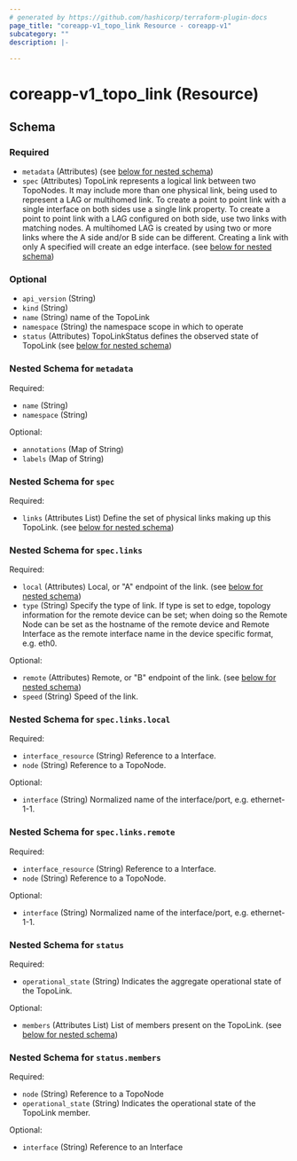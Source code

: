 ```yaml
---
# generated by https://github.com/hashicorp/terraform-plugin-docs
page_title: "coreapp-v1_topo_link Resource - coreapp-v1"
subcategory: ""
description: |-
  
---
```


# coreapp-v1_topo_link (Resource)





<!-- schema generated by tfplugindocs -->
## Schema

### Required

- `metadata` (Attributes) (see [below for nested schema](#nestedatt--metadata))
- `spec` (Attributes) TopoLink represents a logical link between two TopoNodes. It may include more than one physical link, being used to represent a LAG or multihomed link.
To create a point to point link with a single interface on both sides use a single link property.
To create a point to point link with a LAG configured on both side, use two links with matching nodes.
A multihomed LAG is created by using two or more links where the A side and/or B side can be different.
Creating a link with only A specified will create an edge interface. (see [below for nested schema](#nestedatt--spec))

### Optional

- `api_version` (String)
- `kind` (String)
- `name` (String) name of the TopoLink
- `namespace` (String) the namespace scope in which to operate
- `status` (Attributes) TopoLinkStatus defines the observed state of TopoLink (see [below for nested schema](#nestedatt--status))

<a id="nestedatt--metadata"></a>
### Nested Schema for `metadata`

Required:

- `name` (String)
- `namespace` (String)

Optional:

- `annotations` (Map of String)
- `labels` (Map of String)


<a id="nestedatt--spec"></a>
### Nested Schema for `spec`

Required:

- `links` (Attributes List) Define the set of physical links making up this TopoLink. (see [below for nested schema](#nestedatt--spec--links))

<a id="nestedatt--spec--links"></a>
### Nested Schema for `spec.links`

Required:

- `local` (Attributes) Local, or "A" endpoint of the link. (see [below for nested schema](#nestedatt--spec--links--local))
- `type` (String) Specify the type of link.
If type is set to edge, topology information for the remote device can be set; when doing so the Remote Node can be set as the hostname of the remote device and Remote Interface as the remote interface name in the device specific format, e.g. eth0.

Optional:

- `remote` (Attributes) Remote, or "B" endpoint of the link. (see [below for nested schema](#nestedatt--spec--links--remote))
- `speed` (String) Speed of the link.

<a id="nestedatt--spec--links--local"></a>
### Nested Schema for `spec.links.local`

Required:

- `interface_resource` (String) Reference to a Interface.
- `node` (String) Reference to a TopoNode.

Optional:

- `interface` (String) Normalized name of the interface/port, e.g. ethernet-1-1.


<a id="nestedatt--spec--links--remote"></a>
### Nested Schema for `spec.links.remote`

Required:

- `interface_resource` (String) Reference to a Interface.
- `node` (String) Reference to a TopoNode.

Optional:

- `interface` (String) Normalized name of the interface/port, e.g. ethernet-1-1.




<a id="nestedatt--status"></a>
### Nested Schema for `status`

Required:

- `operational_state` (String) Indicates the aggregate operational state of the TopoLink.

Optional:

- `members` (Attributes List) List of members present on the TopoLink. (see [below for nested schema](#nestedatt--status--members))

<a id="nestedatt--status--members"></a>
### Nested Schema for `status.members`

Required:

- `node` (String) Reference to a TopoNode
- `operational_state` (String) Indicates the operational state of the TopoLink member.

Optional:

- `interface` (String) Reference to an Interface
